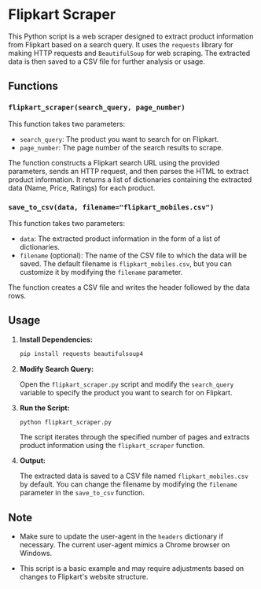 # Flipkart Scraper

This Python script is a web scraper designed to extract product information from Flipkart based on a search query. It uses the `requests` library for making HTTP requests and `BeautifulSoup` for web scraping. The extracted data is then saved to a CSV file for further analysis or usage.

## Functions

### `flipkart_scraper(search_query, page_number)`

This function takes two parameters:
- `search_query`: The product you want to search for on Flipkart.
- `page_number`: The page number of the search results to scrape.

The function constructs a Flipkart search URL using the provided parameters, sends an HTTP request, and then parses the HTML to extract product information. It returns a list of dictionaries containing the extracted data (Name, Price, Ratings) for each product.

### `save_to_csv(data, filename="flipkart_mobiles.csv")`

This function takes two parameters:
- `data`: The extracted product information in the form of a list of dictionaries.
- `filename` (optional): The name of the CSV file to which the data will be saved. The default filename is `flipkart_mobiles.csv`, but you can customize it by modifying the `filename` parameter.

The function creates a CSV file and writes the header followed by the data rows.

## Usage

1. **Install Dependencies:**

    ```bash
    pip install requests beautifulsoup4
    ```

2. **Modify Search Query:**

    Open the `flipkart_scraper.py` script and modify the `search_query` variable to specify the product you want to search for on Flipkart.

3. **Run the Script:**

    ```bash
    python flipkart_scraper.py
    ```

    The script iterates through the specified number of pages and extracts product information using the `flipkart_scraper` function.

4. **Output:**

    The extracted data is saved to a CSV file named `flipkart_mobiles.csv` by default. You can change the filename by modifying the `filename` parameter in the `save_to_csv` function.

## Note

- Make sure to update the user-agent in the `headers` dictionary if necessary. The current user-agent mimics a Chrome browser on Windows.

- This script is a basic example and may require adjustments based on changes to Flipkart's website structure.

